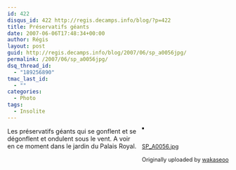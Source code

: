 ```yaml
---
id: 422
disqus_id: 422 http://regis.decamps.info/blog/?p=422
title: Préservatifs géants
date: 2007-06-06T17:48:34+00:00
author: Régis
layout: post
guid: http://regis.decamps.info/blog/2007/06/sp_a0056jpg/
permalink: /2007/06/sp_a0056jpg/
dsq_thread_id:
  - "189256890"
tmac_last_id:
  - ""
categories:
  - Photo
tags:
  - Insolite
---
```

<div style="float: right; margin-left: 10px; margin-bottom: 10px;">
  <a href="http://www.flickr.com/photos/wakaseoo/533444679/" title="photo sharing"><img src="http://farm2.static.flickr.com/1161/533444679_804a368a53_m.jpg" alt="" style="border: solid 2px #000000;" /></a><br /> <br /> <span style="font-size: 0.9em; margin-top: 0px;"><br /> <a href="http://www.flickr.com/photos/wakaseoo/533444679/">SP_A0056.jpg</a><br /> <br /> Originally uploaded by <a href="http://www.flickr.com/people/wakaseoo/">wakaseoo</a><br /> </span>
</div>

Les préservatifs géants qui se gonflent et se dégonflent et ondulent sous le vent. A voir en ce moment dans le jardin du Palais Royal.
  
<br clear="all" />
